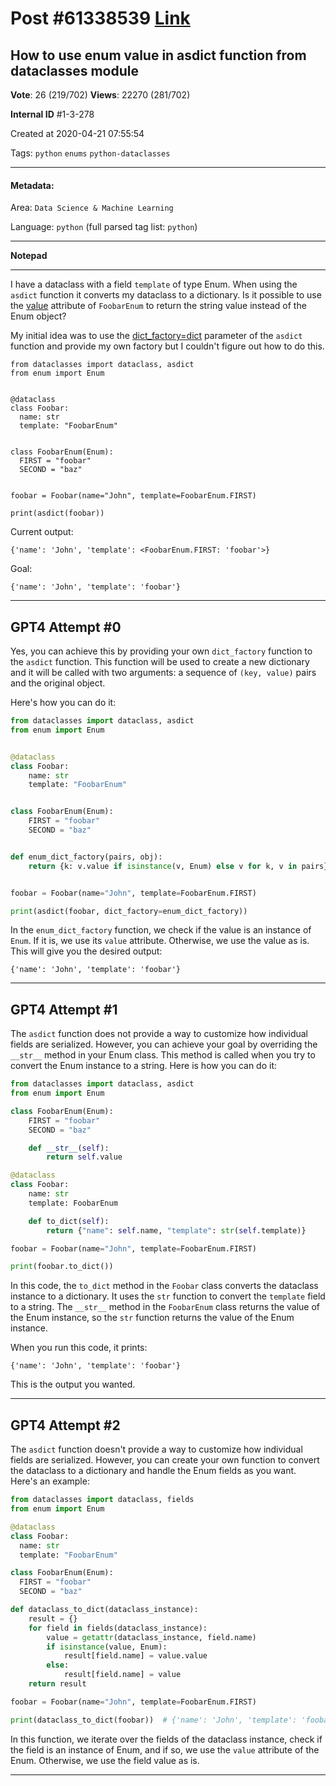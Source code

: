
# Post \#61338539 [Link](https://stackoverflow.com/questions/61338539/)

## How to use enum value in asdict function from dataclasses module

**Vote**: 26 (219/702) **Views**: 22270 (281/702) 

**Internal ID** \#1-3-278

Created at 2020-04-21 07:55:54

Tags: `python` `enums` `python-dataclasses`

----------

#### Metadata:

Area: `Data Science & Machine Learning`

Language: `python` (full parsed tag list: `python`)

----------

**Notepad**


----------

I have a dataclass with a field `template` of type Enum. When using the `asdict` function it converts my dataclass to a dictionary. Is it possible to use the [value](https://docs.python.org/3/library/enum.html#programmatic-access-to-enumeration-members-and-their-attributes) attribute of `FoobarEnum` to return the string value instead of the Enum object?

My initial idea was to use the [dict_factory=dict](https://docs.python.org/3/library/dataclasses.html#dataclasses.asdict) parameter of the `asdict` function and provide my own factory but I couldn't figure out how to do this.

```
from dataclasses import dataclass, asdict
from enum import Enum


@dataclass
class Foobar:
  name: str
  template: "FoobarEnum"


class FoobarEnum(Enum):
  FIRST = "foobar"
  SECOND = "baz"


foobar = Foobar(name="John", template=FoobarEnum.FIRST)

print(asdict(foobar))
```


Current output:

```
{'name': 'John', 'template': <FoobarEnum.FIRST: 'foobar'>}
```


Goal:

```
{'name': 'John', 'template': 'foobar'}
```



----------
        
## GPT4 Attempt \#0

Yes, you can achieve this by providing your own `dict_factory` function to the `asdict` function. This function will be used to create a new dictionary and it will be called with two arguments: a sequence of `(key, value)` pairs and the original object.

Here's how you can do it:

```python
from dataclasses import dataclass, asdict
from enum import Enum


@dataclass
class Foobar:
    name: str
    template: "FoobarEnum"


class FoobarEnum(Enum):
    FIRST = "foobar"
    SECOND = "baz"


def enum_dict_factory(pairs, obj):
    return {k: v.value if isinstance(v, Enum) else v for k, v in pairs}


foobar = Foobar(name="John", template=FoobarEnum.FIRST)

print(asdict(foobar, dict_factory=enum_dict_factory))
```

In the `enum_dict_factory` function, we check if the value is an instance of `Enum`. If it is, we use its `value` attribute. Otherwise, we use the value as is. This will give you the desired output:

```
{'name': 'John', 'template': 'foobar'}
```

--------

## GPT4 Attempt \#1

The `asdict` function does not provide a way to customize how individual fields are serialized. However, you can achieve your goal by overriding the `__str__` method in your Enum class. This method is called when you try to convert the Enum instance to a string. Here is how you can do it:

```python
from dataclasses import dataclass, asdict
from enum import Enum

class FoobarEnum(Enum):
    FIRST = "foobar"
    SECOND = "baz"

    def __str__(self):
        return self.value

@dataclass
class Foobar:
    name: str
    template: FoobarEnum

    def to_dict(self):
        return {"name": self.name, "template": str(self.template)}

foobar = Foobar(name="John", template=FoobarEnum.FIRST)

print(foobar.to_dict())
```

In this code, the `to_dict` method in the `Foobar` class converts the dataclass instance to a dictionary. It uses the `str` function to convert the `template` field to a string. The `__str__` method in the `FoobarEnum` class returns the value of the Enum instance, so the `str` function returns the value of the Enum instance.

When you run this code, it prints:

```
{'name': 'John', 'template': 'foobar'}
```

This is the output you wanted.

--------

## GPT4 Attempt \#2

The `asdict` function doesn't provide a way to customize how individual fields are serialized. However, you can create your own function to convert the dataclass to a dictionary and handle the Enum fields as you want. Here's an example:

```python
from dataclasses import dataclass, fields
from enum import Enum

@dataclass
class Foobar:
  name: str
  template: "FoobarEnum"

class FoobarEnum(Enum):
  FIRST = "foobar"
  SECOND = "baz"

def dataclass_to_dict(dataclass_instance):
    result = {}
    for field in fields(dataclass_instance):
        value = getattr(dataclass_instance, field.name)
        if isinstance(value, Enum):
            result[field.name] = value.value
        else:
            result[field.name] = value
    return result

foobar = Foobar(name="John", template=FoobarEnum.FIRST)

print(dataclass_to_dict(foobar))  # {'name': 'John', 'template': 'foobar'}
```

In this function, we iterate over the fields of the dataclass instance, check if the field is an instance of Enum, and if so, we use the `value` attribute of the Enum. Otherwise, we use the field value as is.

--------
